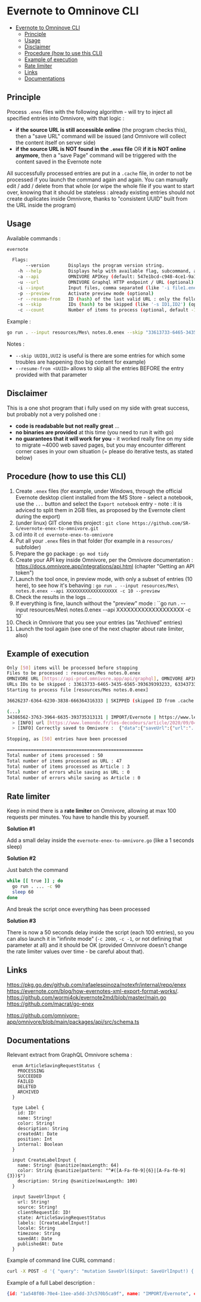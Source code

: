 # Evernote to Omninove CLI

- [Evernote to Omninove CLI](#evernote-to-omninove-cli)
  - [Principle](#principle)
  - [Usage](#usage)
  - [Disclaimer](#disclaimer)
  - [Procedure (how to use this CLI)](#procedure-how-to-use-this-cli)
  - [Example of execution](#example-of-execution)
  - [Rate limiter](#rate-limiter)
  - [Links](#links)
  - [Documentations](#documentations)


## Principle

Process `.enex` files with the following algorithm - will try to inject all specified entries into Omnivore, with that logic : 
- **if the source URL is still accessible online** (the program checks this), then a "save URL" command will be issued (and Omnivore will collect the content itself on server side)
- **if the source URL is NOT found in the `.enex` file** OR **if it is NOT online anymore**, then a "save Page" command will be triggered with the content saved in the Evernote note

All successfully processed entries are put in a `.cache` file, in order to not be processed if you launch the command again and again. You can manually edit / add / delete from that whole (or wipe the whole file if you want to start over, knowing that it should be stateless : already existing entries should not create duplicates inside Omnivore, thanks to "consistent UUID" built from the URL inside the program)

## Usage

Available commands : 

```bash
evernote

  Flags: 
       --version       Displays the program version string.
    -h --help          Displays help with available flag, subcommand, and positional value parameters.
    -a --api           OMNIVORE APIKey (default: 547e1bcd-c948-4ce1-9a1f-0a8831be4840)
    -u --url           OMNIVORE Graphql HTTP endpoint / URL (optional) (default: https://api-prod.omnivore.app/api/graphql)
    -i --input         Input files, comma separated (like '-i file1.enex,file2.enex')
    -p --preview       Activate preview mode (optional)
    -r --resume-from   ID (hash) of the last valid URL : only the following URL will be processed (optional)
    -s --skip          IDs (hash) to be skipped (like '-s ID1,ID2') (optional)
    -c --count         Number of items to process (optional, default -1) (default: -1)
```

Example : 

```bash
go run . --input resources/Mes\ notes.0.enex --skip "33613733-6465-3435-6565-393639393233,63343733-3538-6266-6461-636431383537" -c 50 --api XXXXXXXXXXXXXXXXXXX
```

Notes : 

- `--skip UUID1,UUI2` is useful is there are some entries for which some troubles are happening (too big content for example)
- `--resume-from <UUID>` allows to skip all the entries BEFORE the entry provided with that parameter

## Disclaimer

This is a one shot program that i fully used on my side with great success, but probably not a very polished one : 
- **code is readabable but not really great** ...
- **no binaries are provided** at this time (you need to run it with go)
- **no guarantees that it will work for you** - it worked really fine on my side to migrate ~4000 web saved pages, but you may encounter different corner cases in your own situation (= please do iterative tests, as stated below)


## Procedure (how to use this CLI)

1. Create `.enex` files (for example, under Windows, through the official Evernote desktop client installed from the MS Store - select a notebook, use the `...` button and select the `Export notebook` entry - note : it is adviced to split them in 2GB files, as proposed by the Evernote client during the export)
2. (under linux) GIT clone this project : `git clone https://github.com/SR-G/evernote-enex-to-omnivore.git`
3. cd into it `cd evernote-enex-to-omnivore`
4. Put all your `.enex` files in that folder (for example in a `resources/` subfolder)
5. Prepare the go package : `go mod tidy`
6. Create your API key inside Omnivore, per the Omnivore documentation : https://docs.omnivore.app/integrations/api.html (chapter "Getting an API token")
7. Launch the tool once, in preview mode, with only a subset of entries (10 here), to see how it's behaving : `go run . --input resources/Mes\ notes.0.enex --api XXXXXXXXXXXXXXXXXXX -c 10 --preview`
8. Check the results in the logs ...
9. If everything is fine, launch without the "preview" mode : ``go run . --input resources/Mes\ notes.0.enex --api XXXXXXXXXXXXXXXXXXX -c 10` 
10. Check in Omnivore that you see your entries (as "Archived" entries)
11. Launch the tool again (see one of the next chapter about rate limiter, also)

## Example of execution

```bash
Only [50] items will be processed before stopping
Files to be processed : resources/Mes notes.0.enex
OMNIVORE URL [https://api-prod.omnivore.app/api/graphql], OMNIVORE APIKey [XXXXXXXXXXXXXXXXXXXXXXXXXXX]
URLs IDs to be skipped : 33613733-6465-3435-6565-393639393233, 63343733-3538-6266-6461-636431383537
Starting to process file [resources/Mes notes.0.enex]

36626237-6364-6230-3838-666364316333 | SKIPPED (skipped ID from .cache previous file) | https://...

(...)
34386562-3763-3964-6635-393735313131 | IMPORT/Evernote | https://www.lemonde.fr/les-decodeurs/article/2020/09/04/...
  > [INFO] url [https://www.lemonde.fr/les-decodeurs/article/2020/09/04/...] still accessible, will save as URL
  > [INFO] Correctly saved to Omnivore :  {"data":{"saveUrl":{"url":"...","clientRequestId":"34386562-3763-3964-6635-393735313131"}}}

Stopping, as [50] entries have been processed

===================================================
Total number of items processed : 50
Total number of items processed as URL : 47
Total number of items processed as Article : 3
Total number of errors while saving as URL : 0
Total number of errors while saving as Article : 0
```

## Rate limiter

Keep in mind there is a **rate limiter** on Omnivore, allowing at max 100 requests per minutes. You have to handle this by yourself.

**Solution #1**

Add a small delay inside the `evernote-enex-to-omnivore.go` (like a 1 seconds sleep)

**Solution #2** 

Just batch the command

```bash
while [[ true ]] ; do
  go run . ... -c 90 
  sleep 60
done
```

And break the script once everything has been processed

**Solution #3** 

There is now a 50 seconds delay inside the script (each 100 entries), so you can also launch it in "infinite mode" (`-c 2000`, `-c -1`, or not defining that parameter at all) and it should be OK (provided Omnivore doesn't change the rate limiter values over time - be careful about that).


## Links

https://pkg.go.dev/github.com/rafaelespinoza/notexfr/internal/repo/enex
https://evernote.com/blog/how-evernotes-xml-export-format-works/.
https://github.com/wormi4ok/evernote2md/blob/master/main.go
https://github.com/macrat/go-enex

https://github.com/omnivore-app/omnivore/blob/main/packages/api/src/schema.ts

## Documentations

Relevant extract from GraphQL Omnivore schema : 

```
  enum ArticleSavingRequestStatus {
    PROCESSING
    SUCCEEDED
    FAILED
    DELETED
    ARCHIVED
  }

  type Label {
    id: ID!
    name: String!
    color: String!
    description: String
    createdAt: Date
    position: Int
    internal: Boolean
  }

  input CreateLabelInput {
    name: String! @sanitize(maxLength: 64)
    color: String @sanitize(pattern: "^#([A-Fa-f0-9]{6}|[A-Fa-f0-9]{3})$")
    description: String @sanitize(maxLength: 100)
  }

  input SaveUrlInput {
    url: String!
    source: String!
    clientRequestId: ID!
    state: ArticleSavingRequestStatus
    labels: [CreateLabelInput!]
    locale: String
    timezone: String
    savedAt: Date
    publishedAt: Date
  }
```  

Example of command line CURL command : 

```bash
curl -X POST -d '{ "query": "mutation SaveUrl($input: SaveUrlInput!) { saveUrl(input: $input) { ... on SaveSuccess { url clientRequestId } ... on SaveError { errorCodes message } } }", "variables": { "input": { "clientRequestId": "85282635-4DF4-4BFC-A3D4-B3A004E57067", "source": "api", "url": "https://blog.omnivore.app/p/contributing-to-omnivore" }} }' -H 'content-type: application/json' -H 'authorization: <your api key>' https://api-prod.omnivore.app/api/graphql
```

Example of a full Label description : 

```json
{id: "1a548f08-70e4-11ee-a5dd-37c570b5ca9f", name: "IMPORT/Evernote", color: "#00D084",…}
```
